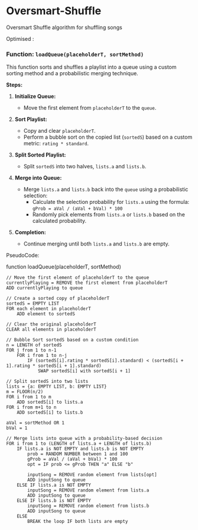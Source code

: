 # Oversmart-Shuffle
Oversmart Shuffle algorithm for shuffling songs

Optimised : 
### Function: `loadQueue(placeholderT, sortMethod)`

This function sorts and shuffles a playlist into a queue using a custom sorting method and a probabilistic merging technique.

**Steps:**

1. **Initialize Queue:**
   - Move the first element from `placeholderT` to the `queue`.

2. **Sort Playlist:**
   - Copy and clear `placeholderT`.
   - Perform a bubble sort on the copied list (`sortedS`) based on a custom metric: `rating * standard`.

3. **Split Sorted Playlist:**
   - Split `sortedS` into two halves, `lists.a` and `lists.b`.

4. **Merge into Queue:**
   - Merge `lists.a` and `lists.b` back into the `queue` using a probabilistic selection:
     - Calculate the selection probability for `lists.a` using the formula:  
       `gProb = aVal / (aVal + bVal) * 100`
     - Randomly pick elements from `lists.a` or `lists.b` based on the calculated probability.

5. **Completion:**
   - Continue merging until both `lists.a` and `lists.b` are empty.


PseudoCode:

function loadQueue(placeholderT, sortMethod)

    // Move the first element of placeholderT to the queue
    currentlyPlaying = REMOVE the first element from placeholderT
    ADD currentlyPlaying to queue

    // Create a sorted copy of placeholderT
    sortedS = EMPTY LIST
    FOR each element in placeholderT
        ADD element to sortedS

    // Clear the original placeholderT
    CLEAR all elements in placeholderT

    // Bubble Sort sortedS based on a custom condition
    n = LENGTH of sortedS
    FOR j from 1 to n-1
        FOR i from 1 to n-j
            IF (sortedS[i].rating * sortedS[i].standard) < (sortedS[i + 1].rating * sortedS[i + 1].standard)
                SWAP sortedS[i] with sortedS[i + 1]

    // Split sortedS into two lists
    lists = {a: EMPTY LIST, b: EMPTY LIST}
    m = FLOOR(n/2)
    FOR i from 1 to m
        ADD sortedS[i] to lists.a
    FOR i from m+1 to n
        ADD sortedS[i] to lists.b

    aVal = sortMethod OR 1
    bVal = 1

    // Merge lists into queue with a probability-based decision
    FOR i from 1 to (LENGTH of lists.a + LENGTH of lists.b)
        IF lists.a is NOT EMPTY and lists.b is NOT EMPTY
            prob = RANDOM NUMBER between 1 and 100
            gProb = aVal / (aVal + bVal) * 100
            opt = IF prob <= gProb THEN "a" ELSE "b"

            inputSong = REMOVE random element from lists[opt]
            ADD inputSong to queue
        ELSE IF lists.a is NOT EMPTY
            inputSong = REMOVE random element from lists.a
            ADD inputSong to queue
        ELSE IF lists.b is NOT EMPTY
            inputSong = REMOVE random element from lists.b
            ADD inputSong to queue
        ELSE
            BREAK the loop IF both lists are empty
